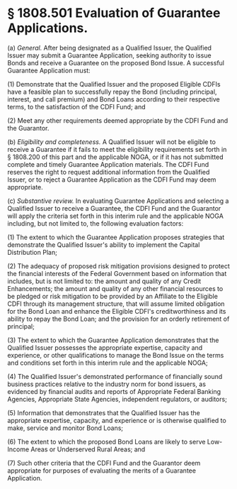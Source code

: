 # § 1808.501   Evaluation of Guarantee Applications.

(a) *General.* After being designated as a Qualified Issuer, the Qualified Issuer may submit a Guarantee Application, seeking authority to issue Bonds and receive a Guarantee on the proposed Bond Issue. A successful Guarantee Application must:


(1) Demonstrate that the Qualified Issuer and the proposed Eligible CDFIs have a feasible plan to successfully repay the Bond (including principal, interest, and call premium) and Bond Loans according to their respective terms, to the satisfaction of the CDFI Fund; and


(2) Meet any other requirements deemed appropriate by the CDFI Fund and the Guarantor.


(b) *Eligibility and completeness.* A Qualified Issuer will not be eligible to receive a Guarantee if it fails to meet the eligibility requirements set forth in § 1808.200 of this part and the applicable NOGA, or if it has not submitted complete and timely Guarantee Application materials. The CDFI Fund reserves the right to request additional information from the Qualified Issuer, or to reject a Guarantee Application as the CDFI Fund may deem appropriate.


(c) *Substantive review.* In evaluating Guarantee Applications and selecting a Qualified Issuer to receive a Guarantee, the CDFI Fund and the Guarantor will apply the criteria set forth in this interim rule and the applicable NOGA including, but not limited to, the following evaluation factors:


(1) The extent to which the Guarantee Application proposes strategies that demonstrate the Qualified Issuer's ability to implement the Capital Distribution Plan;


(2) The adequacy of proposed risk mitigation provisions designed to protect the financial interests of the Federal Government based on information that includes, but is not limited to: the amount and quality of any Credit Enhancements; the amount and quality of any other financial resources to be pledged or risk mitigation to be provided by an Affiliate to the Eligible CDFI through its management structure, that will assume limited obligation for the Bond Loan and enhance the Eligible CDFI's creditworthiness and its ability to repay the Bond Loan; and the provision for an orderly retirement of principal;


(3) The extent to which the Guarantee Application demonstrates that the Qualified Issuer possesses the appropriate expertise, capacity and experience, or other qualifications to manage the Bond Issue on the terms and conditions set forth in this interim rule and the applicable NOGA;


(4) The Qualified Issuer's demonstrated performance of financially sound business practices relative to the industry norm for bond issuers, as evidenced by financial audits and reports of Appropriate Federal Banking Agencies, Appropriate State Agencies, independent regulators, or auditors;


(5) Information that demonstrates that the Qualified Issuer has the appropriate expertise, capacity, and experience or is otherwise qualified to make, service and monitor Bond Loans;


(6) The extent to which the proposed Bond Loans are likely to serve Low-Income Areas or Underserved Rural Areas; and


(7) Such other criteria that the CDFI Fund and the Guarantor deem appropriate for purposes of evaluating the merits of a Guarantee Application.




